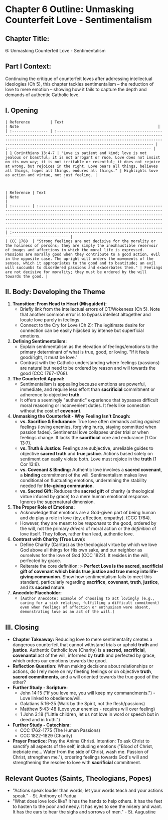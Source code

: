 # Chapter 6 Outline: Unmasking Counterfeit Love - Sentimentalism

## Chapter Title:
6: Unmasking Counterfeit Love - Sentimentalism

## Part I Context:
Continuing the critique of counterfeit loves after addressing intellectual ideologies (Ch 5), this chapter tackles sentimentalism – the reduction of love to mere emotion – showing how it fails to capture the depth and demands of authentic Catholic love.

## I. Opening


    | Reference         | Text                                                                                                                                                                                                                                                           | Note                                                              |
    | :---------------- | :------------------------------------------------------------------------------------------------------------------------------------------------------------------------------------------------------------------------------------------------------------- | :---------------------------------------------------------------- |
    | 1 Corinthians 13:4-7 | "Love is patient and kind; love is not jealous or boastful; it is not arrogant or rude. Love does not insist on its own way; it is not irritable or resentful; it does not rejoice at wrong, but rejoices in the right. Love bears all things, believes all things, hopes all things, endures all things." | Highlights love as action and virtue, not just feeling. |



    | Reference | Text                                                                                                                                                                                                                                                                                                                                                                                                                   | Note                                                                                             |
    | :-------- | :--------------------------------------------------------------------------------------------------------------------------------------------------------------------------------------------------------------------------------------------------------------------------------------------------------------------------------------------------------------------------------------------------------------------- | :----------------------------------------------------------------------------------------------- |
    | CCC 1768  | "Strong feelings are not decisive for the morality or the holiness of persons; they are simply the inexhaustible reservoir of images and affections in which the moral life is expressed. Passions are morally good when they contribute to a good action, evil in the opposite case. The upright will orders the movements of the senses, which it appropriates to the good and to beatitude; an evil will succumbs to disordered passions and exacerbates them." | Feelings are not decisive for morality; they must be ordered by the will towards the good. |

## II. Body: Developing the Theme

1.  **Transition: From Head to Heart (Misguided):**
    *   Briefly link from the intellectual errors of CT/Wokeness (Ch 5). Note that another common error is to bypass intellect altogether and locate love purely in feelings.
    *   Connect to the Cry for Love (Ch 2): The legitimate desire for connection can be easily hijacked by intense but superficial emotions.
2.  **Defining Sentimentalism:**
    *   Explain sentimentalism as the elevation of feelings/emotions to the primary determinant of what is true, good, or loving. "If it feels good/right, it must be love."
    *   Contrast with the Catholic understanding where feelings (passions) are natural but need to be ordered by reason and will towards the good (CCC 1767-1768).
3.  **The Counterfeit Appeal:**
    *   Sentimentalism is appealing because emotions are powerful, immediate, and require less effort than **sacrificial** commitment or adherence to objective **truth**.
    *   It offers a seemingly "authentic" experience that bypasses difficult moral reasoning or inconvenient duties. It feels like connection without the cost of **covenant**.
4.  **Unmasking the Counterfeit - Why Feeling Isn't Enough:**
    *   **vs. Sacrifice & Endurance:** True love often demands acting *against* feelings (loving enemies, forgiving hurts, staying committed when passion fades). Sentimental love collapses under trial or when feelings change. It lacks the **sacrificial** core and endurance (1 Cor 13:7).
    *   **vs. Truth & Justice:** Feelings are subjective, unreliable guides to objective **sacred truth** and **true justice**. Actions based solely on sentiment can easily violate both. Love must rejoice in the **truth** (1 Cor 13:6).
    *   **vs. Covenant & Binding:** Authentic love involves a **sacred covenant**, a **binding** commitment of the will. Sentimentalism makes love conditional on fluctuating emotions, undermining the stability needed for **life-giving communion**.
    *   **vs. Sacred Gift:** Reduces the **sacred gift** of charity (a theological virtue infused by grace) to a mere human emotional response. Ignores the supernatural dimension.
5.  **The Proper Role of Emotions:**
    *   Acknowledge that emotions are a God-given part of being human and *do* play a role in love (joy, affection, empathy). (CCC 1764).
    *   However, they are meant to be *responses* to the good, ordered by the will, not the primary *drivers* of moral action or the *definition* of love itself. They follow, rather than lead, authentic love.
6.  **Contrast with Charity (True Love):**
    *   Define Charity (Caritas) as the theological virtue by which we love God above all things for His own sake, and our neighbor as ourselves for the love of God (CCC 1822). It resides in the will, perfected by grace.
    *   Reiterate the core definition: > **Perfect Love is the sacred, sacrificial gift of covenant which binds true justice and true mercy into life-giving communion.** Show how sentimentalism fails to meet this standard, particularly regarding **sacrifice**, **covenant**, **truth**, **justice**, and its **sacred** nature.
7.  **Anecdote Placeholder:**
    *   `[Author Anecdote: Example of choosing to act lovingly (e.g., caring for a sick relative, fulfilling a difficult commitment) even when feelings of affection or enthusiasm were absent, demonstrating love as an act of the will.]`

## III. Closing

*   **Chapter Takeaway:** Reducing love to mere sentimentality creates a dangerous counterfeit that cannot withstand trials or uphold **truth** and **justice**. Authentic Catholic love (Charity) is a **sacred**, **sacrificial**, **covenantal** act of the will, informed by **truth** and perfected by grace, which orders our emotions towards the good.
*   **Reflection Question:** When making decisions about relationships or actions, do I rely more on my fleeting feelings or on objective **truth**, **sacred commitments**, and a will oriented towards the true good of the other?
*   **Further Study - Scripture:**
    *   John 14:15 ("If you love me, you will keep my commandments.") - Love linked to obedience/will.
    *   Galatians 5:16-25 (Walk by the Spirit, not the flesh/passions)
    *   Matthew 5:43-48 (Love your enemies - requires will over feeling)
    *   1 John 3:18 ("Little children, let us not love in word or speech but in deed and in truth.")
*   **Further Study - Catechism:**
    *   CCC 1762-1775 (The Human Passions)
    *   CCC 1822-1829 (Charity)
*   **Prayer Practice:** Pray the Anima Christi. Intention: To ask Christ to sanctify all aspects of the self, including emotions ("Blood of Christ, inebriate me... Water from the side of Christ, wash me. Passion of Christ, strengthen me."), ordering feelings towards God's will and strengthening the resolve to love with **sacrificial** commitment.

## Relevant Quotes (Saints, Theologians, Popes)

*   "Actions speak louder than words; let your words teach and your actions speak.” - St. Anthony of Padua
*   "What does love look like? It has the hands to help others. It has the feet to hasten to the poor and needy. It has eyes to see the misery and want. It has the ears to hear the sighs and sorrows of men." - St. Augustine
